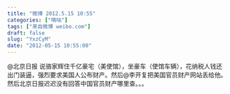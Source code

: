 ```yaml
---
title: "微博 2012.5.15 10:55"
categories: ["嘀咕"]
tags: ["来自微博 weibo.com"]
draft: false
slug: "YxzCyM"
date: "2012-05-15 10:55:00"
---
```


<p>@北京日报 说骆家辉住千亿豪宅（美使馆），坐豪车（使馆车辆），花纳税人钱还出门装逼，强烈要求美国人公布财产。然后@李开复把美国官员财产网站丢给他。然后北京日报迟迟没有回答中国官员财产哪里查。。。 ​​​​</p>
